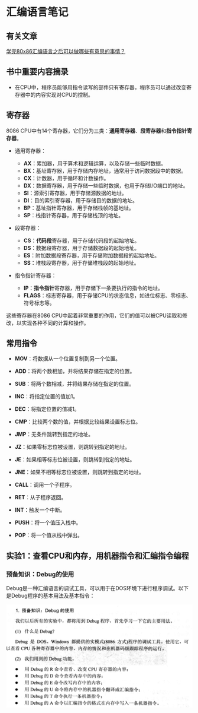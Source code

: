 # 汇编语言笔记

## 有关文章

[学完80x86汇编语言之后可以做哪些有意思的事情？](https://www.zhihu.com/question/37295606/answer/74326243)

## 书中重要内容摘录

- 在CPU中，程序员能够用指令读写的部件只有寄存器，程序员可以通过改变寄存器中的内容实现对CPU的控制。

## 寄存器

8086 CPU中有14个寄存器，它们分为三类：**通用寄存器**、**段寄存器**和**指令指针寄存器**。

* 通用寄存器：
  * **AX**：累加器，用于算术和逻辑运算，以及存储一些临时数据。
  * **BX**：基址寄存器，用于存储内存地址，通常用于访问数据段中的数据。
  * **CX**：计数器，用于循环和计数操作。
  * **DX**：数据寄存器，用于存储一些临时数据，也用于存储I/O端口的地址。
  * **SI**：源索引寄存器，用于存储源数据的地址。
  * **DI**：目的索引寄存器，用于存储目的数据的地址。
  * **BP**：基址指针寄存器，用于存储栈帧的基地址。
  * **SP**：栈指针寄存器，用于存储栈顶的地址。

* 段寄存器：
  * **CS**：**代码段**寄存器，用于存储代码段的起始地址。
  * **DS**：数据段寄存器，用于存储数据段的起始地址。
  * **ES**：附加数据段寄存器，用于存储附加数据段的起始地址。
  * **SS**：堆栈段寄存器，用于存储堆栈段的起始地址。

* 指令指针寄存器：
  * **IP**：**指令指针**寄存器，用于存储下一条要执行的指令的地址。
  * **FLAGS**：标志寄存器，用于存储CPU的状态信息，如进位标志、零标志、符号标志等。

这些寄存器在8086 CPU中起着非常重要的作用，它们的值可以被CPU读取和修改，以实现各种不同的计算和操作。

## 常用指令

* **MOV**：将数据从一个位置复制到另一个位置。

* **ADD**：将两个数相加，并将结果存储在指定的位置。

* **SUB**：将两个数相减，并将结果存储在指定的位置。

* **INC**：将指定位置的值加1。

* **DEC**：将指定位置的值减1。

* **CMP**：比较两个数的值，并根据比较结果设置标志位。

* **JMP**：无条件跳转到指定的地址。

* **JZ**：如果零标志位被设置，则跳转到指定的地址。

* **JE**：如果相等标志位被设置，则跳转到指定的地址。

* **JNE**：如果不相等标志位被设置，则跳转到指定的地址。

* **CALL**：调用一个子程序。

* **RET**：从子程序返回。

* **INT**：触发一个中断。

* **PUSH**：将一个值压入栈中。

* **POP**：将一个值从栈中弹出。

## 实验1：查看CPU和内存，用机器指令和汇编指令编程

### 预备知识：Debug的使用

Debug是一种汇编语言的调试工具，可以用于在DOS环境下进行程序调试。以下是Debug程序的基本用法及基本指令：

![](汇编语言笔记/01.png)

